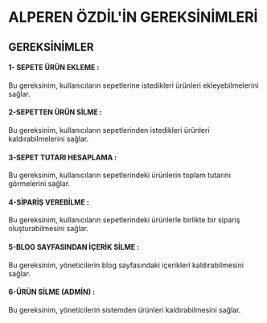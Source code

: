 # ALPEREN ÖZDİL'İN GEREKSİNİMLERİ

## GEREKSİNİMLER

#### 1- SEPETE ÜRÜN EKLEME :
Bu gereksinim, kullanıcıların sepetlerine istedikleri ürünleri ekleyebilmelerini sağlar.

#### 2-SEPETTEN ÜRÜN SİLME :
 Bu gereksinim, kullanıcıların sepetlerinden istedikleri ürünleri kaldırabilmelerini sağlar.

#### 3-SEPET TUTARI HESAPLAMA :
Bu gereksinim, kullanıcıların sepetlerindeki ürünlerin toplam tutarını görmelerini sağlar.

#### 4-SİPARİŞ VEREBİLME : 
Bu gereksinim, kullanıcıların sepetlerindeki ürünlerle birlikte bir sipariş oluşturabilmesini sağlar.

#### 5-BLOG SAYFASINDAN İÇERİK SİLME : 
Bu gereksinim, yöneticilerin blog sayfasındaki içerikleri kaldırabilmesini sağlar.

#### 6-ÜRÜN SİLME (ADMİN) :
Bu gereksinim, yöneticilerin sistemden ürünleri kaldırabilmesini sağlar.
